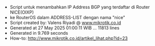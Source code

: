 - Script untuk menambahkan IP Address BGP yang terdaftar di Router NICE(OIXP)
- ke RouterOS dalam ADDRESS-LIST dengan nama "nice"
- Script created by: Valens Riyadi @ www.mikrotik.co.id
- Generated at 27 May 2025 01:00:11 WIB ... 11813 lines
- Generated in 9.769 seconds
- How-to: http://www.mikrotik.co.id/artikel_lihat.php?id=23
